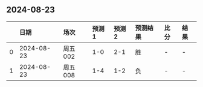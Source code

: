 

## 2024-08-23

|    | 日期       | 场次    | 预测1   | 预测2   | 预测结果   | 比分   | 结果   |
|---:|:-----------|:--------|:--------|:--------|:-----------|:-------|:-------|
|  0 | 2024-08-23 | 周五002 | 1-0     | 2-1     | 胜         | -      | -      |
|  1 | 2024-08-23 | 周五008 | 1-4     | 1-2     | 负         | -      | -      |

